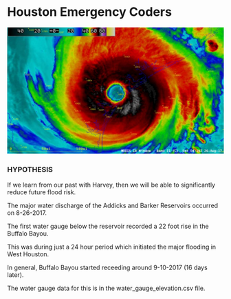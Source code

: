 # Houston Emergency Coders

![Harvey](images/harvey.jpg)

### HYPOTHESIS

If we learn from our past with Harvey, then we will be able to significantly reduce future flood risk.


The major water discharge of the Addicks and Barker Reservoirs occurred on 8-26-2017.

The first water gauge below the reservoir recorded a 22 foot rise in the Buffalo Bayou.

This was during just a 24 hour period which initiated the major flooding in West Houston.

In general, Buffalo Bayou started receeding around 9-10-2017 (16 days later).

The water gauge data for this is in the water_gauge_elevation.csv file.
